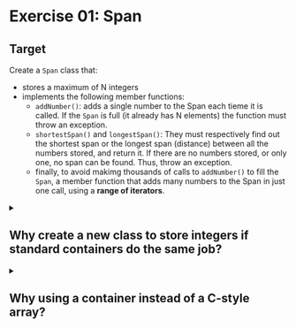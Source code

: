 # Exercise 01: Span
 ## Target
 Create a `Span` class that:
 * stores a maximum of N integers
 * implements the following member functions:
	- `addNumber()`: adds a single number to the Span each tieme it is called. If the `Span` is full (it already has N elements) the function must throw an exception.
	- `shortestSpan()` and `longestSpan()`: They must respectively find out the shortest span or the longest span (distance) between all the numbers stored, and return it. If there are no numbers stored, or only one, no span can be found. Thus, throw an exception.
	- finally, to avoid makimg thousands of calls to `addNumber()` to fill the `Span`,  a member function that adds many numbers to the Span in just one call, using a **range of iterators**.

<details>
<summary><h2> Why create a new class to store integers if standard containers do the same job? </h2></summary>
The Span class will not only store integers but also implement logic for:

* Limiting the number of elements (N).
* Providing additional functionality like `shortestSpan()` and `longestSpan()`.
* Controlling the behaviour and throw proper exceptions if necessary

While the container can store integers, it doesn't inherently provide the logic to enforce a size limit or calculate spans. The Span class will encapsulate these behaviors into a single, reusable unit. This is an example of object-oriented design, where you create a class with both state (data) and behavior (methods).
</details>

<details>
<summary><h2> Why using a container instead of a C-style array? </h2></summary>

1. Dynamic Sizing

* C-Style Array: Fixed size once declared. You have to know the size at compile-time or allocate memory dynamically, which makes it inflexible if the size of the array could change or if it's based on runtime input.
* Container:  Containers are dynamically sized, meaning you can start with an empty container and add elements as needed. In the case of our Span class, we can add numbers dynamically, and the vector will automatically manage memory for us. This saves us from handling low-level memory management or reallocating arrays ourselves.

2. Built-In Functionality

* C-Style Array: C-style arrays are quite primitive and don’t provide many utilities. For instance, you’d need to manually track the number of elements and write your own code to resize or shift elements.
* Container: You get rich functionality out of the box:
	- Automatic resizing: You don’t need to manage memory manually.
	- Iterators: You can easily iterate over the elements using iterators, making it more compatible with the rest of the C++ Standard Library.

3. Memory Management

* C-Style Array: If you use a dynamic array (allocated with `new`), you'll need to manually manage memory allocation and deallocation. This introduces potential risks of memory leaks or buffer overflows if not done properly.
* Container: Handles all memory allocation and deallocation for you. When a container goes out of scope, it automatically frees the allocated memory. This makes your code cleaner and reduces the chances of memory errors.

4. Exception Safety:

* C-Style Array: There's no built-in mechanism to handle errors, and if you access out-of-bounds elements, you're in undefined behavior territory.
* Container: Provides exception safety mechanisms and it throws exceptions when issues arise, allowing you to handle errors more gracefully.

5. Standard Library Integration:

* C-Style Array: If you use a C-style array, you might find it harder to integrate with C++ standard algorithms (e.g., std::sort, std::min_element, std::max_element).
* Container: Is well integrated with C++ algorithms, so calculating things like spans (e.g., finding the minimum or maximum difference between elements) becomes much easier. 

</details>